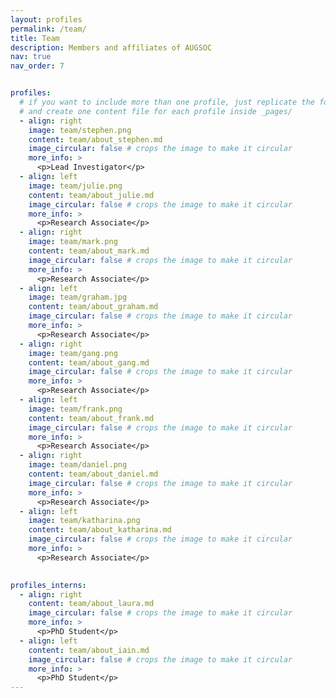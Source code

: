 ```yaml
---
layout: profiles
permalink: /team/
title: Team
description: Members and affiliates of AUGSOC
nav: true
nav_order: 7


profiles:
  # if you want to include more than one profile, just replicate the following block
  # and create one content file for each profile inside _pages/
  - align: right
    image: team/stephen.png
    content: team/about_stephen.md
    image_circular: false # crops the image to make it circular
    more_info: >
      <p>Lead Investigator</p>
  - align: left
    image: team/julie.png
    content: team/about_julie.md
    image_circular: false # crops the image to make it circular
    more_info: >
      <p>Research Associate</p> 
  - align: right
    image: team/mark.png
    content: team/about_mark.md
    image_circular: false # crops the image to make it circular
    more_info: >
      <p>Research Associate</p> 
  - align: left
    image: team/graham.jpg
    content: team/about_graham.md
    image_circular: false # crops the image to make it circular
    more_info: >
      <p>Research Associate</p>   
  - align: right
    image: team/gang.png
    content: team/about_gang.md
    image_circular: false # crops the image to make it circular
    more_info: >
      <p>Research Associate</p>  
  - align: left
    image: team/frank.png
    content: team/about_frank.md
    image_circular: false # crops the image to make it circular
    more_info: >
      <p>Research Associate</p>  
  - align: right
    image: team/daniel.png
    content: team/about_daniel.md
    image_circular: false # crops the image to make it circular
    more_info: >
      <p>Research Associate</p>
  - align: left
    image: team/katharina.png
    content: team/about_katharina.md
    image_circular: false # crops the image to make it circular
    more_info: >
      <p>Research Associate</p>  
  

profiles_interns:
  - align: right
    content: team/about_laura.md
    image_circular: false # crops the image to make it circular
    more_info: >
      <p>PhD Student</p>  
  - align: left
    content: team/about_iain.md
    image_circular: false # crops the image to make it circular
    more_info: >
      <p>PhD Student</p>
---
```



